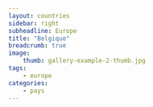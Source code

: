 ```yaml
---
layout: countries
sidebar: right
subheadline: Europe
title: "Belgique"
breadcrumb: true
image:
    thumb: gallery-example-2-thumb.jpg
tags:
    - europe
categories:
    - pays
---
```

